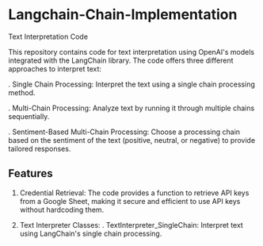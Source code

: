 # Langchain-Chain-Implementation
Text Interpretation Code

This repository contains code for text interpretation using OpenAI's models integrated with the LangChain library. The code offers three different approaches to interpret text:


. Single Chain Processing: Interpret the text using a single chain processing method.

. Multi-Chain Processing: Analyze text by running it through multiple chains sequentially.

. Sentiment-Based Multi-Chain Processing: Choose a processing chain based on the sentiment of the text (positive, neutral, or negative) to provide tailored responses.

## Features

1. Credential Retrieval: The code provides a function to retrieve API keys from a Google Sheet, making it secure and efficient to use API keys without hardcoding them.

2. Text Interpreter Classes: 
  . TextInterpreter_SingleChain: Interpret text using LangChain's single chain processing.


